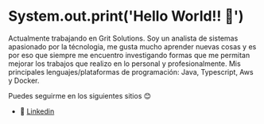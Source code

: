 # System.out.print('Hello World!! 👋')
Actualmente trabajando en Grit Solutions. Soy un analista de sistemas apasionado por la técnologia, me gusta mucho aprender nuevas cosas y es por eso que siempre me encuentro investigando formas que me permitan mejorar los trabajos que realizo en lo personal y profesionalmente. Mis principales lenguajes/plataformas de programación: Java, Typescript, Aws y Docker.

Puedes seguirme en los siguientes sitios 😊
- 💼 [Linkedin](https://www.linkedin.com/in/edson-eduardo-anchiraico-rosales-165378b1/)
